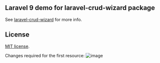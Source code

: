 ## Laravel 9 demo for laravel-crud-wizard package 

See [laravel-crud-wizard](https://github.com/macropay-solutions/laravel-lumen-crud-wizard) for more info.

## License

[MIT license](https://opensource.org/licenses/MIT).

Changes required for the first resource:
![image](https://github.com/macropay-solutions/laravel-crud-wizard-demo/assets/153634237/56705141-2975-471e-8969-62df78067839)

